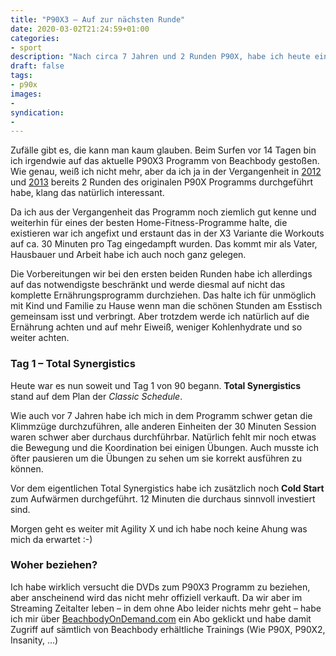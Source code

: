 ```yaml
---
title: "P90X3 – Auf zur nächsten Runde"
date: 2020-03-02T21:24:59+01:00
categories:
- sport
description: "Nach circa 7 Jahren und 2 Runden P90X, habe ich heute eine neue Runde im P90X3 Programm gestartet."
draft: false
tags:
- p90x
images:
-
syndication:
-
---
```




Zufälle gibt es, die kann man kaum glauben. Beim Surfen vor 14 Tagen bin ich irgendwie auf das aktuelle P90X3 Programm von Beachbody gestoßen. Wie genau, weiß ich nicht mehr, aber da ich ja in der Vergangenheit in [2012](https://renem.net/post/2012-12-28-p90x-fazit-runde1/) und [2013](https://renem.net/post/2013-02-22-p90x-vorbereitung-fast-abgeschlossen/) bereits 2 Runden des originalen P90X Programms durchgeführt habe, klang das natürlich interessant.

Da ich aus der Vergangenheit das Programm noch ziemlich gut kenne und weiterhin für eines der besten Home-Fitness-Programme halte, die existieren war ich angefixt und erstaunt das in der X3 Variante die Workouts auf ca. 30 Minuten pro Tag eingedampft wurden. Das kommt mir als Vater, Hausbauer und Arbeit habe ich auch noch ganz gelegen.

Die Vorbereitungen wir bei den ersten beiden Runden habe ich allerdings auf das notwendigste beschränkt und werde diesmal auf nicht das komplette Ernährungsprogramm durchziehen. Das halte ich für unmöglich mit Kind und Familie zu Hause wenn man die schönen Stunden am Esstisch gemeinsam isst und verbringt. Aber trotzdem werde ich natürlich auf die Ernährung achten und auf mehr Eiweiß, weniger Kohlenhydrate und so weiter achten.

### Tag 1 – Total Synergistics

Heute war es nun soweit und Tag 1 von 90 begann. **Total Synergistics** stand auf dem Plan der *Classic Schedule*.

Wie auch vor 7 Jahren habe ich mich in dem Programm schwer getan die Klimmzüge durchzuführen, alle anderen Einheiten der 30 Minuten Session waren schwer aber durchaus durchführbar. Natürlich fehlt mir noch etwas die Bewegung und die Koordination bei einigen Übungen. Auch musste ich öfter pausieren um die Übungen zu sehen um sie korrekt ausführen zu können.

Vor dem eigentlichen Total Synergistics habe ich zusätzlich noch **Cold Start** zum Aufwärmen durchgeführt. 12 Minuten die durchaus sinnvoll investiert sind.

Morgen geht es weiter mit Agility X und ich habe noch keine Ahung was mich da erwartet :-)



### Woher beziehen?

Ich habe wirklich versucht die DVDs zum P90X3 Programm zu beziehen, aber anscheinend wird das nicht mehr offiziell verkauft. Da wir aber im Streaming Zeitalter leben – in dem ohne Abo leider nichts mehr geht – habe ich mir über [BeachbodyOnDemand.com](https://www.beachbodyondemand.com) ein Abo geklickt und habe damit Zugriff auf sämtlich von Beachbody erhältliche Trainings (Wie P90X, P90X2, Insanity, …)